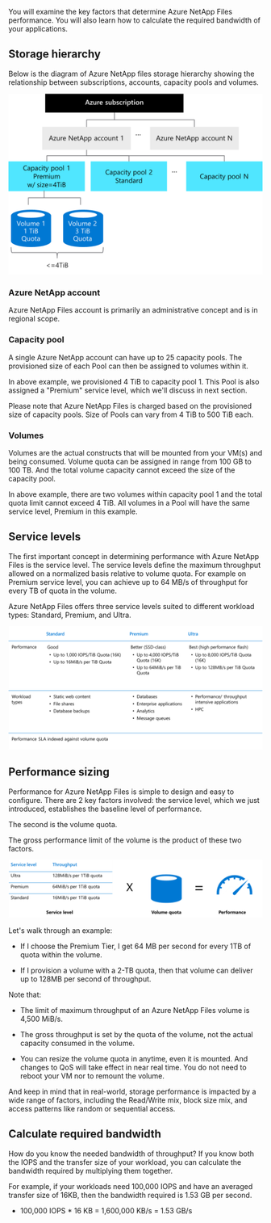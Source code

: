 You will examine the key factors that determine Azure NetApp Files performance. You will also learn how to calculate the required bandwidth of your applications.

## Storage hierarchy

Below is the diagram of Azure NetApp files storage hierarchy showing the relationship between subscriptions, accounts, capacity pools and volumes.

![Diagram of Azure NetApp files storage hierarchy showing the relationship between subscriptions, accounts, capacity pools and volumes.](../media/storage-hierarchy.png)

### Azure NetApp account

Azure NetApp Files account is primarily an administrative concept and is in regional scope.

### Capacity pool

A single Azure NetApp account can have up to 25 capacity pools. The provisioned size of each Pool can then be assigned to volumes within it.

In above example, we provisioned 4 TiB to capacity pool 1. This Pool is also assigned a "Premium" service level, which we'll discuss in next section.

Please note that Azure NetApp Files is charged based on the provisioned size of capacity pools. Size of Pools can vary from 4 TiB to 500 TiB each.

### Volumes

Volumes are the actual constructs that will be mounted from your VM(s) and being consumed. Volume quota can be assigned in range from 100 GB to 100 TB. And the total volume capacity cannot exceed the size of the capacity pool.

In above example, there are two volumes within capacity pool 1 and the total quota limit cannot exceed 4 TiB. All volumes in a Pool will have the same service level, Premium in this example.

## Service levels

The first important concept in determining performance with Azure NetApp Files is the service level. The service levels define the maximum throughput allowed on a normalized basis relative to volume quota. For example on Premium service level, you can achieve up to 64 MB/s of throughput for every TB of quota in the volume.  

Azure NetApp Files offers three service levels suited to different workload types: Standard, Premium, and Ultra.

![Diagram showing how your performance will be a function of the service level times the volume quota.](../media/service-level.png)

## Performance sizing

Performance for Azure NetApp Files is simple to design and easy to configure. There are 2 key factors involved: the service level, which we just introduced, establishes the baseline level of performance.

The second is the volume quota.

The gross performance limit of the volume is the product of these two factors.

![Screenshot of the performance sizing options in the Azure NetApp Files Performance Calculator.](../media/performance-sizing.png)

Let's walk through an example:

- If I choose the Premium Tier, I get 64 MB per second for every 1TB of quota within the volume.

- If I provision a volume with a 2-TB quota, then that volume can deliver up to 128MB per second of throughput.  

Note that:

- The limit of maximum throughput of an Azure NetApp Files volume is 4,500 MiB/s.

- The gross throughput is set by the quota of the volume, not the actual capacity consumed in the volume.

- You can resize the volume quota in anytime, even it is mounted. And changes to QoS will take effect in near real time. You do not need to reboot your VM nor to remount the volume.

And keep in mind that in real-world, storage performance is impacted by a wide range of factors, including the Read/Write mix, block size mix, and access patterns like random or sequential access.

## Calculate required bandwidth

How do you know the needed bandwidth of throughput? If you know both the IOPS and the transfer size of your workload, you can calculate the bandwidth required by multiplying them together.

For example, if your workloads need 100,000 IOPS and have an averaged transfer size of 16KB, then the bandwidth required is 1.53 GB per second.

- 100,000 IOPS * 16 KB = 1,600,000 KB/s = 1.53 GB/s
